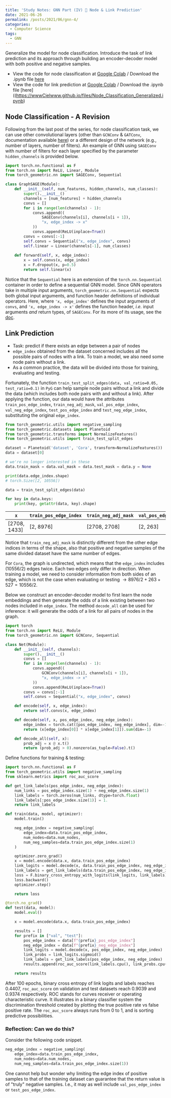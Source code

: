 ```yaml
---
title: 'Study Notes: GNN Part (IV) 🌲 Node & Link Prediction'
date: 2021-06-26
permalink: /posts/2021/06/gnn-4/
categories:
  - Computer Science
tags:
  - GNN
---
```


Generalize the model for node classification. Introduce the task of link prediction and its approach through building an encoder-decoder model with both positive and negative samples.

- View the code for node classification at [Google Colab](https://colab.research.google.com/drive/1flO6eG87ltGddO9ewnGYCzt4fs1Duq6T?usp=sharing) / Download the .ipynb file [here](https://wwwCielwww.github.io/files/Link_Prediction.ipynb)
- View the code for link prediction at [Google Colab](https://colab.research.google.com/drive/1U5ExgsaS4steyVpPYx2_GVAewVsBCnsv?usp=sharing) / Download the .ipynb file [here]((https://wwwCielwww.github.io/files/Node_Classification_Generalized.ipynb)

## Node Classification - A Revision

Following from the last post of the series, for node classification task, we can use other convolutional layers (other than `GCNConv` & `GATConv`, documentation available [here](https://pytorch-geometric.readthedocs.io/en/latest/modules/nn.html#convolutional-layers)) or a different design of the network (e.g., number of layers, number of filters). An example of GNN using `SAGEConv` with number of filters for each layer specified by the parameter `hidden_channels` is provided below.

```python
import torch.nn.functional as F
from torch.nn import ReLU, Linear, Module
from torch_geometric.nn import SAGEConv, Sequential

class GraphSAGE(Module):
    def __init__(self, num_features, hidden_channels, num_classes):
        super().__init__()
        channels = [num_features] + hidden_channels
        convs = []
        for i in range(len(channels) - 1):
            convs.append((
                SAGEConv(channels[i], channels[i + 1]),
                "x, edge_index -> x"
            ))
            convs.append(ReLU(inplace=True))
        convs = convs[:-1]
        self.convs = Sequential("x, edge_index", convs)
        self.linear = Linear(channels[-1], num_classes)
        
    def forward(self, x, edge_index):
        x = self.convs(x, edge_index)
        x = F.dropout(x, p=0.5)
        return self.linear(x)
```

Notice that the `Sequential` here is an extension of the `torch.nn.Sequential` container in order to define a sequential GNN model. Since GNN operators take in multiple input arguments, `torch_geometric.nn.Sequential` expects both global input arguments, and function header definitions of individual operators. Here, where `'x, edge_index'` defines the input arguments of `convs`, and `'x, edge_index -> x'` defines the function header, *i.e.* input arguments *and* return types, of `SAGEConv`. For its more of its usage, see the [doc](https://pytorch-geometric.readthedocs.io/en/latest/modules/nn.html#torch_geometric.nn.sequential.Sequential).

## Link Prediction

- Task: predict if there exists an edge between a pair of nodes
- `edge_index` obtained from the dataset concerned includes all the possible pairs of nodes with a link. To train a model, we also need some node pairs without a link. 
- As a common practice, the data will be divided into those for training, evaluating and testing.

Fortunately, the function `train_test_split_edges(data, val_ratio=0.05, test_ratio=0.1)` in `PyG` can help sample node pairs without a link and divide the data (which includes both node pairs with and without a link). After applying the function, our data would have the attributes `train_pos_edge_index`, `train_neg_adj_mask`, `val_pos_edge_index`, `val_neg_edge_index`, `test_pos_edge_index` and `test_neg_edge_index`, substituting the original `edge_index`.

```python
from torch_geometric.utils import negative_sampling
from torch_geometric.datasets import Planetoid
from torch_geometric.transforms import NormalizeFeatures()
from torch_geometric.utils import train_test_split_edges

dataset = Planetoid('dataset', 'Cora', transform=NormalizeFeatures())
data = dataset[0]

# we're no longer interested in these
data.train_mask = data.val_mask = data.test_mask = data.y = None 

print(data.edge_index.shape)
# torch.Size([2, 10556])

data = train_test_split_edges(data)

for key in data.keys:
    print(key, getattr(data, key).shape)
```

| `x`          | `train_pos_edge_index` | `train_neg_adj_mask` | `val_pos_edge_index` | `val_neg_edge_index` | `test_pos_edge_index` | `test_neg_edge_index` |
| ------------ | ---------------------- | -------------------- | -------------------- | -------------------- | --------------------- | --------------------- |
| [2708, 1433] | [2, 8976]              | [2708, 2708]         | [2, 263]             | [2, 263]             | [2, 527]              | [2, 527]              |

Notice that `train_neg_adj_mask` is distinctly different from the other edge indices in terms of the shape, also that positive and negative samples of the same divided dataset have the same number of edges. 

For `Cora`, the graph is undirected, which means that the `edge_index` includes ($10556/2$) edges twice. Each two edges only differ in direction. When training a model, we need to consider information from both sides of an edge, which is not the case when evaluating or testing $\to8976/2+263+527=10556/2$.

Below we construct an encoder-decoder model to first learn the node embeddings and then generate the odds of a link existing between two nodes included in `edge_index`. The method `decode_all` can be used for inference: it will generate the odds of a link for all pairs of nodes in the graph.

```python
import torch
from torch.nn import ReLU, Module
from torch_geometric.nn import GCNConv, Sequential

class Net(Module):
    def __init__(self, channels):
        super().__init__()
        convs = []
        for i in range(len(channels) - 1):
            convs.append((
                GCNConv(channels[i], channels[i + 1]),
                "x, edge_index -> x"
            ))
            convs.append(ReLU(inplace=True))
        convs = convs[:-1]
        self.convs = Sequential("x, edge_index", convs)

    def encode(self, x, edge_index):
        return self.convs(x, edge_index)

    def decode(self, x, pos_edge_index, neg_edge_index):
        edge_index = torch.cat([pos_edge_index, neg_edge_index], dim=-1)
        return (x[edge_index[0]] * x[edge_index[1]]).sum(dim=-1)

    def decode_all(self, x):
        prob_adj = x @ x.t()
        return (prob_adj > 0).nonzero(as_tuple=False).t()
```

Define functions for training & testing:

```python
import torch.nn.functional as F
from torch_geometric.utils import negative_sampling
from sklearn.metrics import roc_auc_score

def get_link_labels(pos_edge_index, neg_edge_index):
    num_links = pos_edge_index.size(1) + neg_edge_index.size(1)
    link_labels = torch.zeros(num_links, dtype=torch.float)
    link_labels[:pos_edge_index.size(1)] = 1.
    return link_labels

def train(data, model, optimizer):
    model.train()

    neg_edge_index = negative_sampling(
        edge_index=data.train_pos_edge_index,
        num_nodes=data.num_nodes,
        num_neg_samples=data.train_pos_edge_index.size(1)
    )

    optimizer.zero_grad()
    x = model.encode(data.x, data.train_pos_edge_index)
    link_logits = model.decode(x, data.train_pos_edge_index, neg_edge_index)
    link_labels = get_link_labels(data.train_pos_edge_index, neg_edge_index).to(data.x.device)
    loss = F.binary_cross_entropy_with_logits(link_logits, link_labels)
    loss.backward()
    optimizer.step()

    return loss

@torch.no_grad()
def test(data, model):
    model.eval()

    x = model.encode(data.x, data.train_pos_edge_index)

    results = []
    for prefix in ["val", "test"]:
        pos_edge_index = data[f"{prefix}_pos_edge_index"]
        neg_edge_index = data[f"{prefix}_neg_edge_index"]
        link_logits = model.decode(x, pos_edge_index, neg_edge_index)
        link_probs = link_logits.sigmoid()
        link_labels = get_link_labels(pos_edge_index, neg_edge_index)
        results.append(roc_auc_score(link_labels.cpu(), link_probs.cpu()))

    return results
```

After 100 epochs, binary cross entropy of link logits and labels reaches 0.4407, `roc_auc_score` on validation and test datasets reach 0.9039 and 0.9374 respectively. ROC stands for curves receiver or operating characteristic curve. It illustrates in a binary classifier system the discrimination threshold created by plotting the true positive rate vs false positive rate. The `roc_auc_score` always runs from 0 to 1, and is sorting predictive possibilities.

### Reflection: Can we do this?

Consider the following code snippet.

```python
neg_edge_index = negative_sampling(
    edge_index=data.train_pos_edge_index,
    num_nodes=data.num_nodes,
    num_neg_samples=data.train_pos_edge_index.size(1))
```

One cannot help but wonder why limiting the edge index of positive samples to that of the training dataset can guarantee that the return value is of "truly" negative samples. I.e., it may as well include `val_pos_edge_index` or `test_pos_edge_index`. 